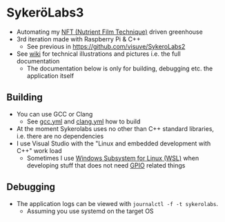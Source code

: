 # SykeröLabs3

- Automating my [NFT (Nutrient Film Technique)](https://en.wikipedia.org/wiki/Nutrient_film_technique) driven greenhouse
- 3rd iteration made with Raspberry Pi & C++
	- See previous in https://github.com/visuve/SykeroLabs2
- See [wiki](https://github.com/visuve/SykeroLabs3/wiki) for technical illustrations and pictures i.e. the full documentation
	- The documentation below is only for building, debugging etc. the application itself

## Building

- You can use GCC or Clang
	- See [gcc.yml](https://github.com/visuve/SykeroLabs3/blob/master/.github/workflows/clang.yml) and [clang.yml](https://github.com/visuve/SykeroLabs3/blob/master/.github/workflows/gcc.yml) how to build
- At the moment Sykerolabs uses no other than C++ standard libraries, i.e. there are no dependencies
- I use Visual Studio with the "Linux and embedded development with C++" work load
	- Sometimes I use [Windows Subsystem for Linux (WSL)](https://learn.microsoft.com/en-us/windows/wsl/about) when developing stuff that does not need [GPIO](https://en.wikipedia.org/wiki/General-purpose_input/output) related things

## Debugging

- The application logs can be viewed with ``journalctl -f -t sykerolabs``.
	- Assuming you use systemd on the target OS
